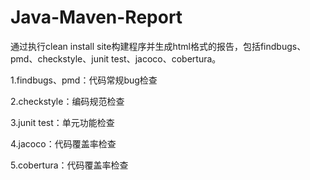 # Java-Maven-Report

通过执行clean install site构建程序并生成html格式的报告，包括findbugs、pmd、checkstyle、junit test、jacoco、cobertura。

1.findbugs、pmd：代码常规bug检查

2.checkstyle：编码规范检查

3.junit test：单元功能检查

4.jacoco：代码覆盖率检查

5.cobertura：代码覆盖率检查
